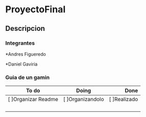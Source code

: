 # ProyectoFinal
 
## Descripcion


### Integrantes

*Andres Figueredo

*Daniel Gaviria





### Guia de un gamin
|To do              |Doing           |Done           |
|-------------------|:--------------:|--------------:|
|[ ]Organizar Readme|[ ]Organizandolo|[ ]Realizado   |
|                   |                |               |
|                   |                |               |
|                   |                |               |
|                   |                |               |